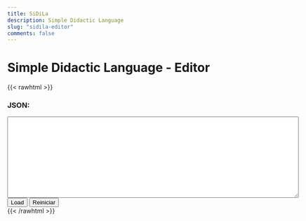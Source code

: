 ```yaml
---
title: SiDiLa
description: Simple Didactic Language
slug: "sidila-editor"
comments: false
---
```


# Simple Didactic Language - Editor

{{< rawhtml >}}
<div id="container">
  <canvas id="canvas" class="canvas" width="256" height="256"></canvas>
</div>
<div id="message" class="message"></div>
<h3>JSON:</h3>
<textarea id="code" class="source-code" cols="80" rows="12">
</textarea>
<div>
  <button id="load" class="sidila-button">Load</button>
  <button id="reset" class="sidila-button">Reiniciar</button>
</div>
<script type="text/javascript" src="/sidila/peg.js"></script>
<script type="text/javascript" src="/sidila/sidila-editor.js"></script>
{{< /rawhtml >}}